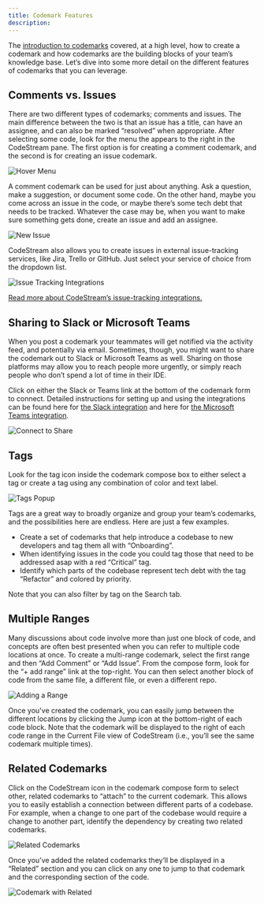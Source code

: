 ```yaml
---
title: Codemark Features
description: 
---
```

The [introduction to
codemarks](../gettingStarted/code-discussion-with-codemarks) covered, at a high
level, how to create a codemark and how codemarks are the building blocks of
your team’s knowledge base. Let’s dive into some more detail on the different
features of codemarks that you can leverage.

## Comments vs. Issues

There are two different types of codemarks; comments and issues. The main
difference between the two is that an issue has a title, can have an assignee,
and can also be marked “resolved” when appropriate. After selecting some code,
look for the menu the appears to the right in the CodeStream pane. The first
option is for creating a comment codemark, and the second is for creating an
issue codemark.

![Hover Menu](../assets/images/SpatialHoverComment1.png)

A comment codemark can be used for just about anything. Ask a question, make a
suggestion, or document some code. On the other hand, maybe you come across an
issue in the code, or maybe there’s some tech debt that needs to be tracked.
Whatever the case may be, when you want to make sure something gets done, create
an issue and add an assignee.

![New Issue](../assets/images/NewIssueWithText.png)

CodeStream also allows you to create issues in external issue-tracking services,
like Jira, Trello or GitHub. Just select your service of choice from the
dropdown list.

![Issue Tracking Integrations](../assets/images/IssueTrackingIntegrations.png)

[Read more about CodeStream’s issue-tracking integrations.](issue-tracking-integrations)

## Sharing to Slack or Microsoft Teams

When you post a codemark your teammates will get notified via the activity feed,
and potentially via email. Sometimes, though, you might want to share the
codemark out to Slack or Microsoft Teams as well. Sharing on those platforms may
allow you to reach people more urgently, or simply reach people who don’t spend
a lot of time in their IDE. 

Click on either the Slack or Teams link at the bottom of the codemark form to
connect. Detailed instructions for setting up and using the integrations can be
found here for [the Slack integration](slack-integration) and here for [the
Microsoft Teams integration](msteams-integration).

![Connect to Share](../assets/images/NewCodemark-NotConnected1.png)

## Tags

Look for the tag icon inside the codemark compose box to either select a tag or
create a tag using any combination of color and text label.

![Tags Popup](../assets/images/TagsPopup.png)

Tags are a great way to broadly organize and group your team’s codemarks, and
the possibilities here are endless. Here are just a few examples.

* Create a set of codemarks that help introduce a codebase to new developers and
  tag them all with “Onboarding”.
* When identifying issues in the code you could tag those that need to be
  addressed asap with a red “Critical” tag.
* Identify which parts of the codebase represent tech debt with the tag
  “Refactor” and colored by priority.

Note that you can also filter by tag on the Search tab.

## Multiple Ranges

Many discussions about code involve more than just one block of code, and
concepts are often best presented when you can refer to multiple code locations
at once. To create a multi-range codemark, select the first range and then “Add
Comment” or “Add Issue”. From the compose form, look for the “+ add range” link
at the top-right. You can then select another block of code from the same file,
a different file, or even a different repo.

![Adding a Range](../assets/images/animated/MultipleRanges.gif)

Once you've created the codemark, you can easily jump between the different
locations by clicking the Jump icon at the bottom-right of each code block. Note
that the codemark will be displayed to the right of each code range in the
Current File view of CodeStream (i.e., you’ll see the same codemark multiple
times).

## Related Codemarks

Click on the CodeStream icon in the codemark compose form to select other,
related codemarks to “attach” to the current codemark. This allows you to easily
establish a connection between different parts of a codebase. For example, when
a change to one part of the codebase would require a change to another part,
identify the dependency by creating two related codemarks.

![Related Codemarks](../assets/images/AddCodelink.png)

Once you’ve added the related codemarks they’ll be displayed in a “Related”
section and you can click on any one to jump to that codemark and the
corresponding section of the code.

![Codemark with Related](../assets/images/CodemarkWithRelated.png)
